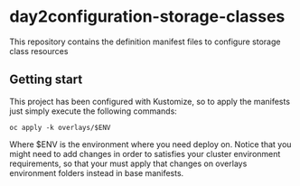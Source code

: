 # day2configuration-storage-classes

This repository contains the definition manifest files to configure storage class resources

## Getting start

This project has been configured with Kustomize, so to apply the manifests just simply execute the following commands:

```
oc apply -k overlays/$ENV
```

Where $ENV is the environment where you need deploy on. Notice that you might need to add changes in order to satisfies your cluster environment requirements, so that your must apply that changes on overlays environment folders instead in base manifests.